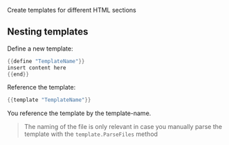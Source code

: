 Create templates for different HTML sections

## Nesting templates

Define a new template: 
``` go
{{define "TemplateName"}}
insert content here
{{end}}
```

Reference the template: 
``` go
{{template "TemplateName"}}
```

You reference the template by the template-name. 

> The naming of the file is only relevant in case you manually parse the template with the `template.ParseFiles` method
